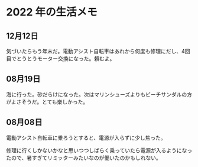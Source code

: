# 2022 年の生活メモ

## 12月12日

気づいたらもう年末だ。電動アシスト自転車はあれから何度も修理にだし、4回目でとうとうモーター交換になった。頼むよ。

## 08月19日

海に行った。砂だらけになった。次はマリンシューズよりもビーチサンダルの方がよさそうだ。とても楽しかった。

## 08月08日

電動アシスト自転車に乗ろうとすると、電源が入らずに少し焦った。

修理に行くしかないかなと思いつつしばらく乗っていたら電源が入るようになったので、暑すぎてリミッターみたいなのが働いたのかもしれない。
